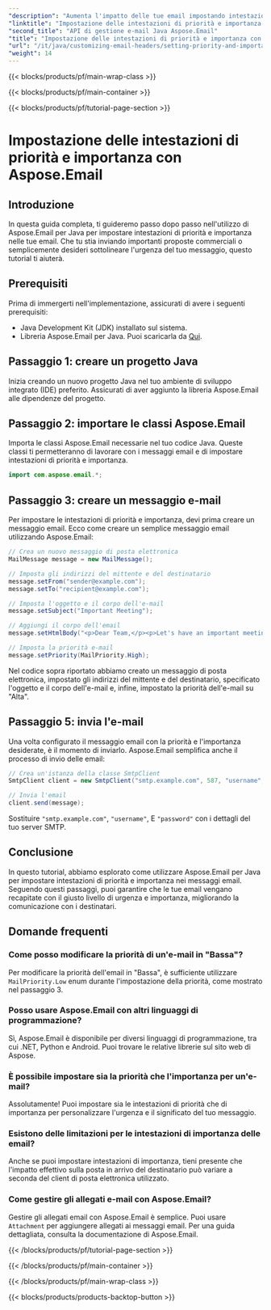 ```yaml
---
"description": "Aumenta l'impatto delle tue email impostando intestazioni di priorità e importanza con Aspose.Email per Java. Scopri come in questa guida dettagliata."
"linktitle": "Impostazione delle intestazioni di priorità e importanza con Aspose.Email"
"second_title": "API di gestione e-mail Java Aspose.Email"
"title": "Impostazione delle intestazioni di priorità e importanza con Aspose.Email"
"url": "/it/java/customizing-email-headers/setting-priority-and-importance-headers/"
"weight": 14
---
```


{{< blocks/products/pf/main-wrap-class >}}

{{< blocks/products/pf/main-container >}}

{{< blocks/products/pf/tutorial-page-section >}}

# Impostazione delle intestazioni di priorità e importanza con Aspose.Email


## Introduzione

In questa guida completa, ti guideremo passo dopo passo nell'utilizzo di Aspose.Email per Java per impostare intestazioni di priorità e importanza nelle tue email. Che tu stia inviando importanti proposte commerciali o semplicemente desideri sottolineare l'urgenza del tuo messaggio, questo tutorial ti aiuterà.

## Prerequisiti

Prima di immergerti nell'implementazione, assicurati di avere i seguenti prerequisiti:

- Java Development Kit (JDK) installato sul sistema.
- Libreria Aspose.Email per Java. Puoi scaricarla da [Qui](https://releases.aspose.com/email/java/).

## Passaggio 1: creare un progetto Java

Inizia creando un nuovo progetto Java nel tuo ambiente di sviluppo integrato (IDE) preferito. Assicurati di aver aggiunto la libreria Aspose.Email alle dipendenze del progetto.

## Passaggio 2: importare le classi Aspose.Email

Importa le classi Aspose.Email necessarie nel tuo codice Java. Queste classi ti permetteranno di lavorare con i messaggi email e di impostare intestazioni di priorità e importanza.

```java
import com.aspose.email.*;
```

## Passaggio 3: creare un messaggio e-mail

Per impostare le intestazioni di priorità e importanza, devi prima creare un messaggio email. Ecco come creare un semplice messaggio email utilizzando Aspose.Email:

```java
// Crea un nuovo messaggio di posta elettronica
MailMessage message = new MailMessage();

// Imposta gli indirizzi del mittente e del destinatario
message.setFrom("sender@example.com");
message.setTo("recipient@example.com");

// Imposta l'oggetto e il corpo dell'e-mail
message.setSubject("Important Meeting");

// Aggiungi il corpo dell'email
message.setHtmlBody("<p>Dear Team,</p><p>Let's have an important meeting tomorrow at 10 AM.</p>");

// Imposta la priorità e-mail
message.setPriority(MailPriority.High);
```

Nel codice sopra riportato abbiamo creato un messaggio di posta elettronica, impostato gli indirizzi del mittente e del destinatario, specificato l'oggetto e il corpo dell'e-mail e, infine, impostato la priorità dell'e-mail su "Alta".

## Passaggio 5: invia l'e-mail

Una volta configurato il messaggio email con la priorità e l'importanza desiderate, è il momento di inviarlo. Aspose.Email semplifica anche il processo di invio delle email:

```java
// Crea un'istanza della classe SmtpClient
SmtpClient client = new SmtpClient("smtp.example.com", 587, "username", "password");

// Invia l'email
client.send(message);
```

Sostituire `"smtp.example.com"`, `"username"`, E `"password"` con i dettagli del tuo server SMTP.

## Conclusione

In questo tutorial, abbiamo esplorato come utilizzare Aspose.Email per Java per impostare intestazioni di priorità e importanza nei messaggi email. Seguendo questi passaggi, puoi garantire che le tue email vengano recapitate con il giusto livello di urgenza e importanza, migliorando la comunicazione con i destinatari.

## Domande frequenti

### Come posso modificare la priorità di un'e-mail in "Bassa"?

Per modificare la priorità dell'email in "Bassa", è sufficiente utilizzare `MailPriority.Low` enum durante l'impostazione della priorità, come mostrato nel passaggio 3.

### Posso usare Aspose.Email con altri linguaggi di programmazione?

Sì, Aspose.Email è disponibile per diversi linguaggi di programmazione, tra cui .NET, Python e Android. Puoi trovare le relative librerie sul sito web di Aspose.

### È possibile impostare sia la priorità che l'importanza per un'e-mail?

Assolutamente! Puoi impostare sia le intestazioni di priorità che di importanza per personalizzare l'urgenza e il significato del tuo messaggio.

### Esistono delle limitazioni per le intestazioni di importanza delle email?

Anche se puoi impostare intestazioni di importanza, tieni presente che l'impatto effettivo sulla posta in arrivo del destinatario può variare a seconda del client di posta elettronica utilizzato.

### Come gestire gli allegati e-mail con Aspose.Email?

Gestire gli allegati email con Aspose.Email è semplice. Puoi usare `Attachment` per aggiungere allegati ai messaggi email. Per una guida dettagliata, consulta la documentazione di Aspose.Email.

{{< /blocks/products/pf/tutorial-page-section >}}

{{< /blocks/products/pf/main-container >}}

{{< /blocks/products/pf/main-wrap-class >}}

{{< blocks/products/products-backtop-button >}}